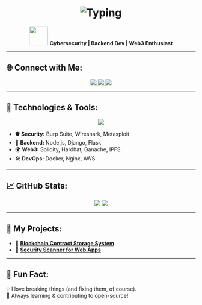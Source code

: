<h1 align="center">
  <img src="https://readme-typing-svg.herokuapp.com?font=Fira+Code&size=22&duration=2000&pause=2000&color=F7F7F7&center=true&vCenter=true&width=450&height=30&lines=👋+Hi,+I'm+Kunal+Gautam;🚀+Cybersecurity+|+Backend+|+Web3;💡+Security+Research+|+Reverse+Engineering" alt="Typing" />
</h1>

<p align="center">
  <img src="https://media.giphy.com/media/WFZvB7VIXBgiz3oDXE/giphy.gif" width="50">
  <strong>Cybersecurity | Backend Dev | Web3 Enthusiast</strong>
</p>

---

## 🌐 Connect with Me:
<p align="center">
  <a href="https://twitter.com/kunal41414141">
    <img src="https://img.shields.io/badge/Twitter-@kunal41414141-blue?style=for-the-badge&logo=twitter" />
  </a>
  <a href="https://medium.com/@oikawasain">
    <img src="https://img.shields.io/badge/Medium-Blogs-black?style=for-the-badge&logo=medium" />
  </a>
  <a href="https://www.linkedin.com/in/kunal-gautam-79a179236">
    <img src="https://img.shields.io/badge/LinkedIn-Kunal-blue?style=for-the-badge&logo=linkedin" />
  </a>
</p>

---

## 🚀 Technologies & Tools:
<p align="center">
  <img src="https://skillicons.dev/icons?i=linux,python,nodejs,solidity,django,flask,docker,nginx,aws,git" />
</p>

- 🛡️ **Security:** Burp Suite, Wireshark, Metasploit  
- 💾 **Backend:** Node.js, Django, Flask  
- 🌍 **Web3:** Solidity, Hardhat, Ganache, IPFS  
- 🛠️ **DevOps:** Docker, Nginx, AWS  

---

## 📈 GitHub Stats:
<p align="center">
  <img src="https://github-readme-stats.vercel.app/api?username=oikawasain&show_icons=true&theme=radical&hide_border=true" />

  <img src="https://github-readme-stats.vercel.app/api/top-langs/?username=oikawasain&layout=compact&theme=radical&hide_border=true" />
</p>

---

## 📌 My Projects:
- 🔗 [**Blockchain Contract Storage System**](https://github.com/oikawasain/blockchain-storage)  
- 🔗 [**Security Scanner for Web Apps**](https://github.com/oikawasain/security-scanner)  

---

## 🎯 Fun Fact:
💡 I love breaking things (and fixing them, of course).  
🚀 Always learning & contributing to open-source!
